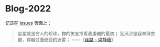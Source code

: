 # Blog-2022

记录在 [issues](https://github.com/ninohwang/Blog-2022/issues) 页面上；

> 星星就是穷人的珍珠，你的笑支撑着我虔诚的最初；
狂风沙是我单薄衣服，穿越过亚细亚的迷雾；
——《[丝路 - 梁静茹](https://www.bilibili.com/video/BV13v411e764)》

